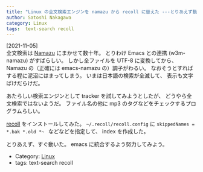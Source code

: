 ```yaml
---
title: "Linux の全文検索エンジンを namazu から recoll に替えた ---とりあえず動いている"
author: Satoshi Nakagawa
category: Linux
tags:  text-search recoll
---
```


[2021-11-05]  
 全文検索は [Namazu](http://www.namazu.org/)
にまかせて数十年。
とりわけ Emacs との連携 (w3m-namazu) がすばらしい。
しかし全ファイルを UTF-8 に変換してから、
Namazu の（正確には emacs-namazu の）調子がわるい。
なおそうとすればする程に泥沼にはまってしまう。
いまは日本語の検索が全滅して、
表示も文字ばけだらけだ。

 あたらしい検索エンジンとして
tracker
を試してみようとしたが、
どうやら全文検索ではないようだ。
ファイル名の他に mp3 のタグなどをチェックするプログラムらしい。

 [recoll](https://www.lesbonscomptes.com/recoll/) をインストールしてみた。
`~/.recoll/recoll.config` に
`skippedNames = *.bak *.old *~ ` などなどを指定して、
index を作成した。

 とりあえず、すぐ動いた。
emacs に統合するよう努力してみよう。

- Category: [Linux](categories.html#Linux)
- tags:  text-search recoll
